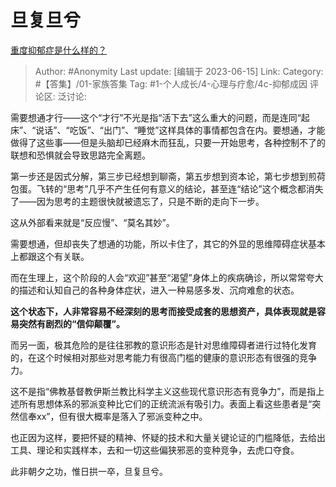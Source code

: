 # 旦复旦兮
[重度抑郁症是什么样的？](https://www.zhihu.com/question/508860362/answer/3074313676)

> Author: #Anonymity
> Last update: [编辑于 2023-06-15]
> Link:
> Category: #【答集】/01-家族答集
> Tag: #1-个人成长/4-心理与疗愈/4c-抑郁成因 
> 评论区:
> 泛讨论:

需要想通才行——这个“才行”不光是指“活下去”这么重大的问题，而是连同“起床”、“说话”、“吃饭”、“出门”、“睡觉”这样具体的事情都包含在内。要想通，才能做得了这些事——但是头脑却已经麻木而狂乱，只要一开始思考，各种控制不了的联想和恐惧就会导致思路完全离题。

第一步还是因式分解，第三步已经想到聊斋，第五步想到资本论，第七步想到煎荷包蛋。飞转的“思考”几乎不产生任何有意义的结论，甚至连“结论”这个概念都消失了——因为思考的主题很快就被遗忘了，只是不断的走向下一步。

这从外部看来就是“反应慢”、“莫名其妙”。

需要想通，但却丧失了想通的功能，所以卡住了，其它的外显的思维障碍症状基本上都跟这个有关联。

而在生理上，这个阶段的人会“欢迎”甚至“渴望”身体上的疾病确诊，所以常常夸大的描述和认知自己的各种身体症状，进入一种易感多发、沉疴难愈的状态。

**这个状态下，人非常容易不经深刻的思考而接受成套的思想资产，具体表现就是容易突然有剧烈的“信仰颠覆”。**

而另一面，极其危险的是往往邪教的意识形态是针对思维障碍者进行过特化发育的，在这个时候相对那些对思考能力有很高门槛的健康的意识形态有很强的竞争力。

这不是指“佛教基督教伊斯兰教比科学主义这些现代意识形态有竞争力”，而是指上述所有思想体系的邪派变种比它们的正统流派有吸引力。表面上看这些患者是“突然信奉xx”，但有很大概率是落入了邪派变种之中。

也正因为这样，要把怀疑的精神、怀疑的技术和大量关键论证的门槛降低，去给出工具、理论和实践样本，去和一切这些偏狭邪恶的变种竞争，去虎口夺食。

此非朝夕之功，惟日拱一卒，旦复旦兮。
